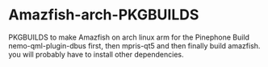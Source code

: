 # Amazfish-arch-PKGBUILDS
PKGBUILDS to make Amazfish on arch linux arm for the Pinephone
Build nemo-qml-plugin-dbus first, then mpris-qt5 and then finally build amazfish. you will probably have to install other dependencies.
